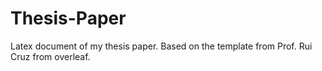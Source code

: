 # Thesis-Paper

Latex document of my thesis paper.
Based on the template from Prof. Rui Cruz from overleaf.
